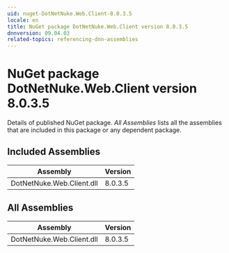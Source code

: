 ```yaml
---
uid: nuget-DotNetNuke.Web.Client-8.0.3.5
locale: en
title: NuGet package DotNetNuke.Web.Client version 8.0.3.5
dnnversion: 09.04.03
related-topics: referencing-dnn-assemblies
---
```


# NuGet package DotNetNuke.Web.Client version 8.0.3.5
Details of published NuGet package.
*All Assemblies* lists all the assemblies that are included in this package or any dependent package.

## Included Assemblies

|Assembly|Version|
|---|---|
|DotNetNuke.Web.Client.dll|8.0.3.5|

## All Assemblies

|Assembly|Version|
|---|---|
|DotNetNuke.Web.Client.dll|8.0.3.5|

